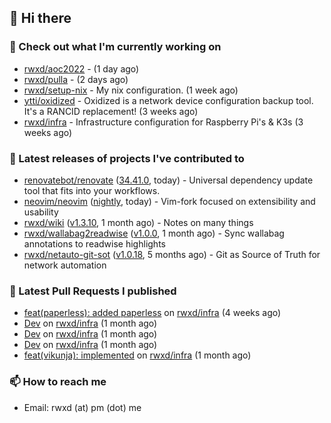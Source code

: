 ## 👋 Hi there

### 👷 Check out what I'm currently working on


- [rwxd/aoc2022](https://github.com/rwxd/aoc2022) -  (1 day ago)
- [rwxd/pulla](https://github.com/rwxd/pulla) -  (2 days ago)
- [rwxd/setup-nix](https://github.com/rwxd/setup-nix) - My nix configuration. (1 week ago)
- [ytti/oxidized](https://github.com/ytti/oxidized) - Oxidized is a network device configuration backup tool. It&#39;s a RANCID replacement! (3 weeks ago)
- [rwxd/infra](https://github.com/rwxd/infra) - Infrastructure configuration for Raspberry Pi&#39;s &amp; K3s (3 weeks ago)

### 🔭 Latest releases of projects I've contributed to


- [renovatebot/renovate](https://github.com/renovatebot/renovate) ([34.41.0](https://github.com/renovatebot/renovate/releases/tag/34.41.0), today) - Universal dependency update tool that fits into your workflows.
- [neovim/neovim](https://github.com/neovim/neovim) ([nightly](https://github.com/neovim/neovim/releases/tag/nightly), today) - Vim-fork focused on extensibility and usability
- [rwxd/wiki](https://github.com/rwxd/wiki) ([v1.3.10](https://github.com/rwxd/wiki/releases/tag/v1.3.10), 1 month ago) - Notes on many things
- [rwxd/wallabag2readwise](https://github.com/rwxd/wallabag2readwise) ([v1.0.0](https://github.com/rwxd/wallabag2readwise/releases/tag/v1.0.0), 1 month ago) - Sync wallabag annotations to readwise highlights
- [rwxd/netauto-git-sot](https://github.com/rwxd/netauto-git-sot) ([v1.0.18](https://github.com/rwxd/netauto-git-sot/releases/tag/v1.0.18), 5 months ago) - Git as Source of Truth for network automation

### 🔨 Latest Pull Requests I published


- [feat(paperless): added paperless](https://github.com/rwxd/infra/pull/73) on [rwxd/infra](https://github.com/rwxd/infra) (4 weeks ago)
- [Dev](https://github.com/rwxd/infra/pull/71) on [rwxd/infra](https://github.com/rwxd/infra) (1 month ago)
- [Dev](https://github.com/rwxd/infra/pull/70) on [rwxd/infra](https://github.com/rwxd/infra) (1 month ago)
- [Dev](https://github.com/rwxd/infra/pull/69) on [rwxd/infra](https://github.com/rwxd/infra) (1 month ago)
- [feat(vikunja): implemented](https://github.com/rwxd/infra/pull/68) on [rwxd/infra](https://github.com/rwxd/infra) (1 month ago)

### 📫 How to reach me

- Email: rwxd (at) pm (dot) me
